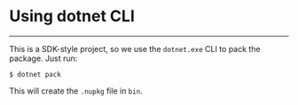 # Using dotnet CLI
---

This is a SDK-style project, so we use the `dotnet.exe` CLI to pack the package.
Just run:
```
$ dotnet pack
```

This will create the `.nupkg` file in `bin`.